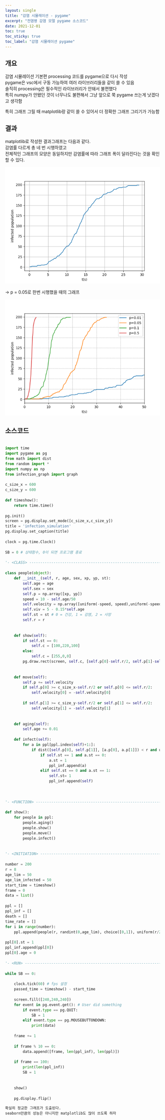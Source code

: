 ```yaml
---
layout: single
title: "감염 시뮬레이션 - pygame"
excerpt: "전염병 감염 모델 pygame 소스코드"
date: 2021-12-01
toc: true
toc_sticky: true
toc_label: "감염 시뮬레이션 pygame"
---
```




## 개요 

감염 시뮬레이션 기본편 processing 코드를 pygame으로 다시 작성  
pygame은 vsc에서 구동 가능하여 여러 라이브러리들을 같이 쓸 수 있음  
솔직히 processing은 필수적인 라이브러리가 안돼서 불편했다  
특히 numpy가 안됐던 것이 너무나도 불편해서 그냥 앞으로 쭉 pygame 쓰는게 낫겠다고 생각함

특히 그래프 그릴 때 matplotlib랑 같이 쓸 수 있어서 더 정확한 그래프 그리기가 가능함  


## 결과

matplotlib로 작성한 결과그래프는 다음과 같다.  
감염률 다르게 총 네 번 시행하였고  
전체적인 그래프의 모양은 동일하지만 감염률에 따라 그래프 폭이 달라진다는 것을 확인할 수 있다.

![infection_simulation_refined_result1](/assets/images/infection_simulation_1.png)


-> p = 0.05로 한번 시행했을 때의 그래프 


![infection_simulation_refined_result2](/assets/images/infection_simulation_compare.png) 



## 소스코드

```python

import time
import pygame as pg
from math import dist
from random import *
import numpy as np
from infection_graph import graph

c_size_x = 600
c_size_y = 600

def timeshow():
    return time.time()

pg.init()
screen = pg.display.set_mode([c_size_x,c_size_y])
title = 'infection_simulation'
pg.display.set_caption(title)

clock = pg.time.Clock()

SB = 0 # 상태함수, 0이 되면 프로그램 종료

'- <CLASS> -------------------------------------------------------------------------------------'

class people(object):    
    def __init__(self, r, age, sex, xp, yp, st):   
        self.age = age
        self.sex = sex
        self.p = np.array([xp, yp])
        speed = 10 - self.age/50
        self.velocity = np.array([uniform(-speed, speed),uniform(-speed, speed)])
        self.viv = 5 - 0.15*self.age
        self.st = st # 0 = 건강, 1 = 감염, 2 = 사망
        self.r = r

    
    def show(self):
        if self.st == 0:
            self.c = [100,220,100]
        else:
            self.c = [255,0,0]
        pg.draw.rect(screen, self.c, [self.p[0]-self.r/2, self.p[1]-self.r/2, self.r, self.r])
    
                    
    def move(self):
        self.p += self.velocity
        if self.p[0] >= c_size_x-self.r/2 or self.p[0] <= self.r/2:
            self.velocity[0] = -self.velocity[0]

        if self.p[1] >= c_size_y-self.r/2 or self.p[1] <= self.r/2:
            self.velocity[1] = -self.velocity[1] 

        
    def aging(self):
        self.age += 0.01
            
    def infect(self):
        for a in ppl[ppl.index(self)+1:]:
            if dist([self.p[0], self.p[1]], [a.p[0], a.p[1]]) < r and uniform(0,1) < 0.05: # 감염확률
                if self.st == 1 and a.st == 0:
                    a.st = 1
                    ppl_inf.append(a)
                elif self.st == 0 and a.st == 1:
                    self.st= 1
                    ppl_inf.append(self)          
            


'- <FUNCTION> --------------------------------------------------------------------------------------'
                
def show():  
    for people in ppl:    
        people.aging()
        people.show()
        people.move()              
        people.infect()
    
        
'- <INITIATION> --------------------------------------------------------------------------------------'

number = 200
r = 8
age_lim = 50
age_lim_infected = 50
start_time = timeshow()
frame = 0
data = list()

ppl = []
ppl_inf = []
death = []
time_rate = []                        
for i in range(number):
    ppl.append(people(r, randint(0,age_lim), choice([0,1]), uniform(r/2, c_size_x-r/2), uniform(r/2, c_size_y-r/2), 0))
    
ppl[0].st = 1
ppl_inf.append(ppl[0])
ppl[0].age = 0

'- <RUN> ---------------------------------------------------------------------------------------------'
  
while SB == 0:
    
    clock.tick(60) # fps 설정
    passed_time = timeshow() - start_time  

    screen.fill([240,240,240])
    for event in pg.event.get(): # User did something
        if event.type == pg.QUIT:
            SB = 1
        elif event.type == pg.MOUSEBUTTONDOWN:
            print(data)

    frame += 1

    if frame % 10 == 0:
        data.append([frame, len(ppl_inf), len(ppl)])

    if frame == 100:
        print(len(ppl_inf))
        SB = 1
 

    show()

    pg.display.flip()


```


```
확실히 정교한 그래프가 도출된다.  
seaborn만큼의 성능은 아니지만 matplotlib도 많이 쓰도록 하자
```